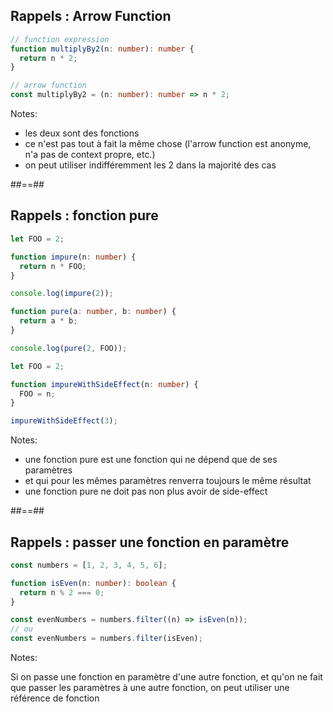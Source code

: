 ## Rappels : Arrow Function

```typescript
// function expression
function multiplyBy2(n: number): number {
  return n * 2;
}

// arrow function
const multiplyBy2 = (n: number): number => n * 2;
```

<!-- .element: class="big-code" -->

Notes:

- les deux sont des fonctions
- ce n'est pas tout à fait la même chose (l'arrow function est anonyme, n'a pas de context propre, etc.)
- on peut utiliser indifféremment les 2 dans la majorité des cas

##==##

## Rappels : fonction pure

```typescript
let FOO = 2;

function impure(n: number) {
  return n * FOO;
}

console.log(impure(2));

function pure(a: number, b: number) {
  return a * b;
}

console.log(pure(2, FOO));
```

```typescript
let FOO = 2;

function impureWithSideEffect(n: number) {
  FOO = n;
}

impureWithSideEffect(3);
```

Notes:

- une fonction pure est une fonction qui ne dépend que de ses paramètres
- et qui pour les mêmes paramètres renverra toujours le même résultat
- une fonction pure ne doit pas non plus avoir de side-effect

##==##

## Rappels : passer une fonction en paramètre

```typescript
const numbers = [1, 2, 3, 4, 5, 6];

function isEven(n: number): boolean {
  return n % 2 === 0;
}

const evenNumbers = numbers.filter((n) => isEven(n));
// ou
const evenNumbers = numbers.filter(isEven);
```

Notes:

Si on passe une fonction en paramètre d'une autre fonction, et qu'on ne fait que passer les paramètres à une autre fonction, on peut utiliser une référence de fonction
